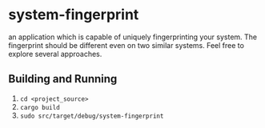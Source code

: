 # system-fingerprint
an application which is capable of uniquely fingerprinting your system. The fingerprint should be different even on two similar systems.  Feel free to explore several approaches.

## Building and Running
1. ```cd <project_source>```
2. ```cargo build```
3. ```sudo src/target/debug/system-fingerprint```
